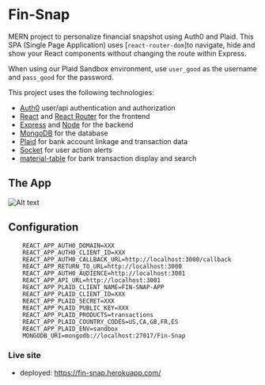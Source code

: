 # Fin-Snap
MERN project to personalize financial snapshot using Auth0 and Plaid. This SPA (Single Page Application) uses [`react-router-dom`]to navigate, hide and show your React components without changing the route within Express.

When using our Plaid Sandbox environment, use `user_good` as the username and `pass_good` for the password. 

This project uses the following technologies:

- [Auth0](https://auth0.com) user/api authentication and authorization
- [React](https://reactjs.org) and [React Router](https://reacttraining.com/react-router/) for the frontend
- [Express](http://expressjs.com/) and [Node](https://nodejs.org/en/) for the backend
- [MongoDB](https://www.mongodb.com/) for the database
- [Plaid](https://plaid.com) for bank account linkage and transaction data
- [Socket](https://socket.io) for user action alerts
- [material-table](https://material-table.com/#/) for bank transaction display and search

## The App

<!-- ![Results](./Fin-Snap-App-Demo.gif) -->
![Alt text](./Fin-Snap-App-Demo.gif "Fin-Snap-App")

## Configuration

```
    REACT_APP_AUTH0_DOMAIN=XXX
    REACT_APP_AUTH0_CLIENT_ID=XXX
    REACT_APP_AUTH0_CALLBACK_URL=http://localhost:3000/callback
    REACT_APP_RETURN_TO_URL=http://localhost:3000
    REACT_APP_AUTH0_AUDIENCE=http://localhost:3001
    REACT_APP_API_URL=http://localhost:3001
    REACT_APP_PLAID_CLIENT_NAME=FIN-SNAP-APP
    REACT_APP_PLAID_CLIENT_ID=XXX
    REACT_APP_PLAID_SECRET=XXX
    REACT_APP_PLAID_PUBLIC_KEY=XXX
    REACT_APP_PLAID_PRODUCTS=transactions
    REACT_APP_PLAID_COUNTRY_CODES=US,CA,GB,FR,ES
    REACT_APP_PLAID_ENV=sandbox 
    MONGODB_URI=mongodb://localhost:27017/Fin-Snap
```


### Live site

* deployed: https://fin-snap.herokuapp.com/